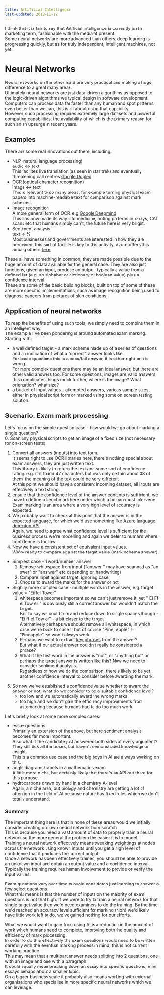 ```yaml
---
title: Artificial Intelligence
last-updated: 2018-11-12
---
```


I think that it is fair to say that Artificial intelligence is currently just a marketing term, fashionable with the media at present.  
Some neural networks are more advanced than others, deep learning is progressing quickly, but as for truly independent, intelligent machines, not yet.

# Neural Networks

Neural networks on the other hand are very practical and making a huge difference to a great many areas.  
Ultimately neural networks are just data-driven algorithms as opposed to the logic-driven algorithms we typical design in software development.  
Computers can process data far faster than any human and spot patterns even better than we can, this is all about using that capability.  
However, such processing requires extremely large datasets and powerful computing capabilities, the availability of which is the primary reason for such an an upsurge in recent years.  

## Examples

There are some real innovations out there, including:
* NLP (natural language processing)  
  audio <-> text  
  This facilites live translation (as seen in star trek) and eventually threatening call centres [Google Duplex](https://ai.googleblog.com/2018/05/duplex-ai-system-for-natural-conversation.html)
* OCR (optical character recognition)  
  image <-> text  
  This is relevant to so many areas, for example turning physical exam papers into machine-readable text for comparison against mark schemes.
* Image recognition  
  A more general form of OCR, e.g [Google Deepmind](https://deepmind.com/)  
  This has now made its way into medicine, noting patterns in x-rays, CAT scans etc that humans simply can't, the future here is very bright.
* Sentiment analysis  
  text -> %  
  Most businesses and governments are interested in how they are perceived, this sort of facility is key to this activity, Azure offers this among others [here](https://azure.microsoft.com/en-gb/services/cognitive-services/text-analytics/)

These all have something in common; they are made possible due to the huge amount of data available for the general case.  They are also just functions, given an input, produce an output, typically a value from a defined list (e.g. an alphabet or dictionary or boolean value) plus a confidence interval.  
These are some of the basic building blocks, built on top of some of these are more specific implementations, such as image recognition being used to diagnose cancers from pictures of skin conditions.  

## Application of neural networks

To reap the benefits of using such tools, we simply need to combine them in an intelligent way.  
The example I've been pondering is around automated exam marking.  
Starting with:
* a well defined target - a mark scheme made up of a series of questions and an indication of what a "correct" answer looks like.  
  For basic questions this is a pass/fail answer, it is either right or it is wrong.  
  For more complex questions there may be an ideal answer, but there are other valid answers too.
  For some questions, images are valid answers, this complicates things much further, where is the image? What orientation? what size?
* a bucket of input values -  attempted answers, various sample sizes, either in physical script form or marked using some on screen testing solution.

## Scenario: Exam mark processing 

Let's focus on the simple question case - how would we go about marking a single question?  
0. Scan any physical scripts to get an image of a fixed size (not necessary for on-screen tests)  
1. Convert all answers (inputs) into text form.  
   It seems right to use OCR libraries here, there's nothing special about exam answers, they are just written text.  
   This library is likely to return the text and some sort of confidence rating.  e.g. if it found 47 characters but was only certain about 38 of them, the meaning of the text could be very [different](http://www.anopticalillusion.com/2012/12/truefalse-ambigram-by-john-langdon/)  
   At this point we should have a consistent incoming dataset, all inputs are effectively a text string.  
2. ensure that the confidence level of the answer contents is sufficient, we have to define a benchmark here under which a human must intervene.  
   Exam marking is an area where a very high level of accuracy is expected.  
3. We probably want to check at this point that the answer is in the expected language, for which we'd use something like [Azure language detection API](https://azure.microsoft.com/en-gb/services/cognitive-services/text-analytics/)  
   Again, we need to agree what confidence level is sufficient for the business process we're modelling and again we defer to humans where confidence is too low.  
4. Now we have a consistent set of equivalent input values.  
   We're ready to compare against the target value (mark scheme answer).  
  * Simplest case - 1 word/number answer
     1. Remove whitespace from input ("answer " may have scanned as "an swer" or "ans wer" etc depending on handwriting)
     2. Compare input against target, ignoring case
     3. Choose to award the marks for the answer or not
  * Slightly more complex case - multiple words in the answer, e.g. target value = "Eiffel Tower"
     1. whitespace becomes important so we can't just remove it, yet " Ei Ff el   Tow  er  " is obviously still a correct answer but wouldn't match the target.  
        Fair to say we could trim and reduce down to single spaces though - "Ei ff el Tow er" - a bit closer to the target  
        Alternatively perhaps we should remove all whitespace, in which case we're back to case 1, but of course "Pine, Apple" != "Pineapple", so won't always work
     2. Perhaps we want to extract [key phrases](https://azure.microsoft.com/en-gb/services/cognitive-services/text-analytics/) from the answer?  
        But what if our actual answer couldn't really be considered a phrase?  
     3. What if the first word in the answer is "not", or "anything but" or perhaps the target answer is written like this?  Now we need to consider sentiment analysis...  
        Regardless of how we do the comparison, there's likely to be yet another confidence interval to consider before awarding the mark.
5. So now we've established a confidence value whether to award the answer or not, what do we consider to be a suitable confidence level?
   * too low and we automatically award the wrong marks
   * too high and we don't gain the efficiency improvements from automarking because humans had to do too much work

Let's briefly look at some more complex cases:
* essay questions  
  Primarily an extension of the above, but here sentiment analysis becomes far more important.  
  Also what if the candidate just answered both sides of every argument?  
  They still tick all the boxes, but haven't demonstrated knowledge or insight.  
  This is a common use case and the big boys in AI are always working on this.
* angle diagrams/ labels in a mathematics exam  
  A little more niche, but certainly likely that there's an API out there for this purpose.
* hydrocarbons drawn by hand in a chemistry A-level  
  Again, a niche area, but biology and chemistry are getting a lot of attention in the field of AI because nature has fixed rules which we don't totally understand.  

### Summary 

The important thing here is that in none of these areas would we initially consider creating our own neural network from scratch.  
This is because you need a vast amount of data to properly train a neural network so the more general the problem the easier it is to model.  
Training a neural network effectively means tweaking weightings at nodes across the network using known inputs until you get a high level of confidence that it produces the correct output.  
Once a network has been effectively trained, you should be able to provide an unknown input and obtain an output value and a confidence interval.  
Typically the training requires human involvement to provide or verify the input values.  

Exam questions vary over time to avoid candidates just learning to answer a few select questions.  
What this means is that the number of inputs on the majority of exam questions is not that high.  If we were to try to train a neural network for that single target value then we'd need examiners to do the training.  By the time we'd reached an accuracy level sufficient for marking (high) we'd likely have little work left to do, we've gained nothing for our efforts.  

What we would want to gain from using AI is a reduction in the amount of work which humans need to complete, improving both the quality and efficiency of mark processing.  
In order to do this effectively the exam questions would need to be written carefully with the eventual marking process in mind, this is not current working practice.  
This may mean that a multipart answer needs splitting into 2 questions, one with an image and one with a paragraph.  
It could equally mean breaking down an essay into specific questions, mini essays pehaps about a smaller topic.  
On a bigger business scale it probably also means working with external organisations who specialise in more specific neural networks which we can leverage.

